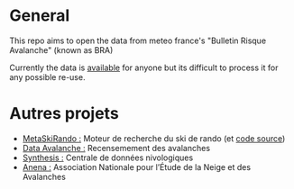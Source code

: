 # General

This repo aims to open the data from meteo france's "Bulletin Risque Avalanche" (known as BRA)

Currently the data is [available](https://donneespubliques.meteofrance.fr/?fond=produit&id_produit=265&id_rubrique=50) for anyone but its difficult to process it for any possible re-use.
  
# Autres projets
- [MetaSkiRando :](https://www.metaskirando.ovh/Nivo.php) Moteur de recherche du ski de rando (et [code source](https://github.com/c2corg/metaskirando))
- [Data Avalanche :](http://www.data-avalanche.org) Recensemement des avalanches
- [Synthesis :](http://www.data-avalanche.org/synthesis/) Centrale de données nivologiques
- [Anena :](https://www.anena.org/)  Association Nationale pour l’Étude de la Neige et des Avalanches
